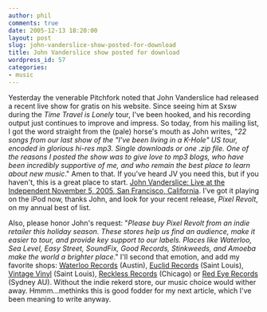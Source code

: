 ```yaml
---
author: phil
comments: true
date: 2005-12-13 18:20:00
layout: post
slug: john-vanderslice-show-posted-for-download
title: John Vanderslice show posted for download
wordpress_id: 57
categories:
- music
---
```


[](http://www.fanaticpromotion.com/photos/john_vanderslice/john_vanderslice_3.jpg)Yesterday the venerable Pitchfork noted that John Vanderslice had released a recent live show for gratis on his website.  Since seeing him at Sxsw during the _Time Travel is Lonely_ tour, I've been hooked, and his recording output just continues to improve and impress.  So today, from his mailing list, I got the word straight from the (pale) horse's mouth as John writes, "_22 songs from our last show of the "I've been living in a K-Hole" US tour, encoded in glorious hi-res mp3. Single downloads or one .zip file. One of the reasons I posted the show was to give love to mp3 blogs, who have been incredibly supportive of me, and who remain the best place to learn about new music_."  Amen to that.  If you've heard JV you need this, but if you haven't, this is a great place to start.  [John Vanderslice: Live at the Independent November 5, 2005, San Francisco, California](http://johnvanderslice.com/html/mp3_ind.html).  I've got it playing on the iPod now, thanks John, and look for your recent release, _Pixel Revolt_, on my annual best of list.




Also, please honor John's request: "_Please buy _Pixel Revolt_ from an indie retailer this holiday season. These stores help us find an audience, make it easier to tour, and provide key support to our labels. Places like Waterloo, Sea Level, Easy Street, SoundFix, Good Records, Stinkweeds, and Amoeba make the world a brighter place_."  I'll second that emotion, and add my favorite shops: [Waterloo Records](http://www.waterloorecords.com/) (Austin), [Euclid Records](http://www.euclidrecords.com/) (Saint Louis), [Vintage Vinyl](http://www.vintagevinyl.com/) (Saint Louis), [Reckless Records](http://www.reckless.com/) (Chicago) or [Red Eye Records](http://www.frommers.com/destinations/sydney/S24401.html) (Sydney AU).  Without the indie rekerd store, our music choice would wither away.  Hmmm...methinks this is good fodder for my next article, which I've been meaning to write anyway.

